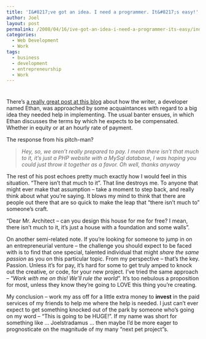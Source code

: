 ```yaml
---
title: 'I&#8217;ve got an idea. I need a programmer. It&#8217;s easy!'
author: Joel
layout: post
permalink: /2008/04/16/ive-got-an-idea-i-need-a-programmer-its-easy/index.html
categories:
  - Web Development
  - Work
tags:
  - business
  - development
  - entrepreneurship
  - Work
---
```

# 

There’s [a really great post at this blog][1] about how the writer, a developer named Ethan, was approached by some acquaintances with regard to a big idea they needed help in implementing. The usual banter ensues, in which Ethan discusses the terms by which he expects to be compensated. Whether in equity or at an hourly rate of payment.

 [1]: http://codeclimber.blogspot.com/2008/04/all-i-need-is-programmer.html

The response from his pitch-man?

> *Hey, so, we aren’t really prepared to pay. I mean there isn’t that much to it, it’s just a PHP website with a MySql database, I was hoping you could just throw it together as a favor. Oh well, thanks anyway*

The rest of his post echoes pretty much exactly how I would feel in this situation. “There isn’t that much to it”. That line destroys me. To anyone that might ever make that assumption – take a moment to step back, and really think about what you’re saying. It blows my mind to think that there are people out there that are so quick to make the leap that “there isn’t much to” someone’s craft.

“Dear Mr. Architect – can you design this house for me for free? I mean, there isn’t much to it, it’s just a house with a foundation and some walls”.

On another semi-related note. If you’re looking for someone to jump in on an entrepreneurial venture – the challenge you should expect to be faced with is to find that one special, talented individual that might *share the same passion* as you on this particular topic. From my perspective – that’s the key. Passion. Unless it’s for pay, it’s hard for some to get truly amped to knock out the creative, or code, for your new project. I’ve tried the same approach – “*Work with me on this! We’ll rule the world*“. It’s too nebulous a proposition for most, unless they know they’re going to LOVE this thing you’re creating.

My conclusion – work my ass off for a little extra money to **invest** in the paid services of my friends to help me where the help is needed. I just can’t ever expect to get something knocked out of the park by someone who’s going on my word – “This is going to be HUGE!”. If my name was short for something like … Joelstradamus … then maybe I’d be more eager to prognosticate on the magnitude of my many “next pet project”s.

